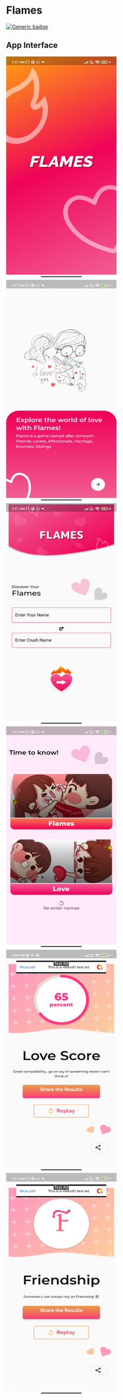 # Flames

[![Generic badge](https://img.shields.io/badge/Flutter-Aplication-orange.svg)](https://shields.io/)

## App Interface

<img src="Images/Pic1.jpg" alt="drawing" width="300" height="600"/> <img src="Images/Pic2.jpg" alt="drawing" width="300" height="600"/>
<img src="Images/Pic3.jpg" alt="drawing" width="300" height="600"/> <img src="Images/Pic4.jpg" alt="drawing" width="300" height="600"/>
<img src="Images/Pic5.jpg" alt="drawing" width="300" height="600"/> <img src="Images/Pic6.jpg" alt="drawing" width="300" height="600"/>

